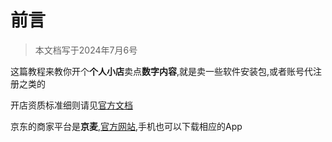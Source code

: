 # 前言

>   本文档写于2024年7月6号

这篇教程来教你开个**个人小店**卖点**数字内容**,就是卖一些软件安装包,或者账号代注册之类的

开店资质标准细则请见[官方文档](https://rule.jd.com/rule/ruleDetail.action?ruleId=2614&btype=1)

京东的商家平台是**京麦**,[官方网站](https://passport.shop.jd.com),手机也可以下载相应的App